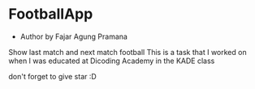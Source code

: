 # FootballApp
* Author by Fajar Agung Pramana

Show last match and next match football 
This is a task that I worked on when I was educated at Dicoding Academy in the KADE class

don't forget to give star :D
